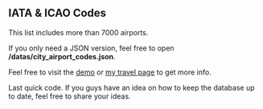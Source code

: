 ## IATA & ICAO Codes ##

This list includes more than 7000 airports.

If you only need a JSON version, feel free to open **/datas/city_airport_codes.json**.

Feel free to visit the [demo](http://spyesx.fr/travels/iata_icao_codes) or [my travel page](http://spyesx.fr/travels) to get more info.

Last quick code. If you guys have an idea on how to keep the database up to date, feel free to share your ideas.